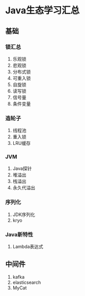 # Java生态学习汇总

## 基础

### 锁汇总
1. 乐观锁
2. 悲观锁
3. 分布式锁
4. 可重入锁
5. 自旋锁
6. 读写锁
7. 信号量
8. 条件变量


### 造轮子
1. 线程池
2. 重入锁
3. LRU缓存

### JVM
1. Java探针
2. 堆溢出
3. 栈溢出
4. 永久代溢出


### 序列化
1. JDK序列化
2. kryo

### Java新特性
1. Lambda表达式

## 中间件
1. kafka
2. elasticsearch
3. MyCat


